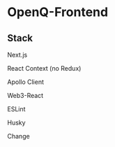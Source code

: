 # OpenQ-Frontend

## Stack

Next.js

React Context (no Redux)

Apollo Client

Web3-React

ESLint

Husky

Change
